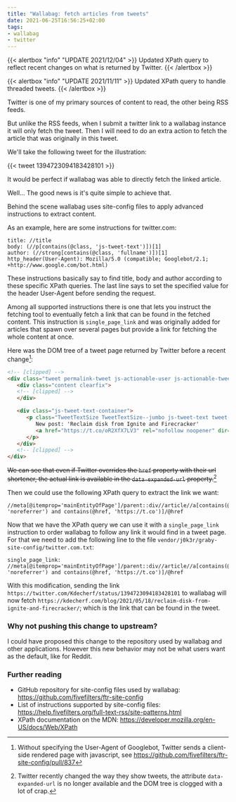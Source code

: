 ```yaml
---
title: "Wallabag: fetch articles from tweets"
date: 2021-06-25T16:56:25+02:00
tags:
- wallabag
- twitter
---
```


{{< alertbox "info" "UPDATE 2021/12/04" >}}
  Updated XPath query to reflect recent changes on what is returned by Twitter.
{{< /alertbox >}}

{{< alertbox "info" "UPDATE 2021/11/11" >}}
  Updated XPath query to handle threaded tweets.
{{< /alertbox >}}

Twitter is one of my primary sources of content to read, the other being RSS
feeds.

But unlike the RSS feeds, when I submit a twitter link to a wallabag instance it
will only fetch the tweet. Then I will need to do an extra action to fetch the
article that was originally in this tweet.

We'll take the following tweet for the illustration:

{{< tweet 1394723094183428101 >}}

It would be perfect if wallabag was able to directly fetch the linked article.

Well… The good news is it's quite simple to achieve that.

Behind the scene wallabag uses site-config files to apply advanced instructions
to extract content.

As an example, here are some instructions for twitter.com:

```
title: //title
body: (//p[contains(@class, 'js-tweet-text')])[1]
author: (//strong[contains(@class, 'fullname')])[1]
http_header(User-Agent): Mozilla/5.0 (compatible; Googlebot/2.1; +http://www.google.com/bot.html)
```

These instructions basically say to find title, body and author according to
these specific XPath queries. The last line says to set  the specified value for
the header User-Agent before sending the request.

Among all supported instructions there is one that lets you instruct the
fetching tool to eventually fetch a link that can be found in the fetched
content. This instruction is `single_page_link` and was originally added for
articles that spawn over several pages but provide a link for fetching the whole
content at once.

Here was the DOM tree of a tweet page returned by Twitter before a recent
change[^1]:

``` html
<!-- [clipped] -->
<div class="tweet permalink-tweet js-actionable-user js-actionable-tweet js-original-tweet has-cards no-replies js-initial-focus focus" data-associated-tweet-id="1394723094183428101" data-tweet-id="1394723094183428101" data-item-id="1394723094183428101" data-permalink-path="/Kdecherf/status/1394723094183428101" data-conversation-id="1394723094183428101" data-tweet-nonce="1394723094183428101-041d44f2-9198-4194-86c2-cabb9c6526d4" data-tweet-stat-initialized="true" data-screen-name="Kdecherf" data-name="Kevin Decherf" data-user-id="21924424" data-you-follow="false" data-follows-you="false" data-you-block="false" data-reply-to-users-json="[{&quot;id_str&quot;:&quot;21924424&quot;,&quot;screen_name&quot;:&quot;Kdecherf&quot;,&quot;name&quot;:&quot;Kevin Decherf&quot;,&quot;emojified_name&quot;:{&quot;text&quot;:&quot;Kevin Decherf&quot;,&quot;emojified_text_as_html&quot;:&quot;Kevin Decherf&quot;}}]" data-disclosure-type="" data-card2-type="summary" data-has-cards="true" tabindex="0">
   <div class="content clearfix">
   <!-- [clipped] -->
   </div>

   <div class="js-tweet-text-container">
      <p class="TweetTextSize TweetTextSize--jumbo js-tweet-text tweet-text" data-aria-label-part="0" lang="en">
         New post: 'Reclaim disk from Ignite and Firecracker'
         <a href="https://t.co/oR2XfX7LV3" rel="nofollow noopener" dir="ltr" data-expanded-url="https://kdecherf.com/blog/2021/05/18/reclaim-disk-from-ignite-and-firecracker/" target="_blank" title="https://kdecherf.com/blog/2021/05/18/reclaim-disk-from-ignite-and-firecracker/" class="twitter-timeline-link"><span class="tco-ellipsis"></span><span class="invisible">https://</span><span class="js-display-url">kdecherf.com/blog/2021/05/1</span><span class="invisible">8/reclaim-disk-from-ignite-and-firecracker/</span><span class="tco-ellipsis"><span class="invisible">&nbsp;</span>…</span></a>
      </p>
   </div>
   <!-- [clipped] -->
</div>
```

~~We can see that even if Twitter overrides the `href` property with their url
shortener, the actual link is available in the `data-expanded-url` property.~~[^2]

Then we could use the following XPath query to extract the link we want:

```
//meta[@itemprop='mainEntityOfPage']/parent::div//article//a[contains(@rel, 'noreferrer') and contains(@href, 'https://t.co')]/@href
```

Now that we have the XPath query we can use it with a `single_page_link`
instruction to order wallabag to follow any link it would find in a tweet page.
For that we need to add the following line to the file
`vendor/j0k3r/graby-site-config/twitter.com.txt`:

```
single_page_link: //meta[@itemprop='mainEntityOfPage']/parent::div//article//a[contains(@rel, 'noreferrer') and contains(@href, 'https://t.co')]/@href
```

With this modification, sending the link
`https://twitter.com/Kdecherf/status/1394723094183428101` to wallabag will now
fetch
`https://kdecherf.com/blog/2021/05/18/reclaim-disk-from-ignite-and-firecracker/`;
which is the link that can be found in the tweet.

### Why not pushing this change to upstream?

I could have proposed this change to the repository used by wallabag and other
applications. However this new behavior may not be what users want as the
default, like for Reddit.

### Further reading

* GitHub repository for site-config files used by wallabag: https://github.com/fivefilters/ftr-site-config
* List of instructions supported by site-config files: https://help.fivefilters.org/full-text-rss/site-patterns.html
* XPath documentation on the MDN: https://developer.mozilla.org/en-US/docs/Web/XPath

[^1]: Without specifying the User-Agent of Googlebot, Twitter sends a
  client-side rendered page with javascript, see https://github.com/fivefilters/ftr-site-config/pull/837
[^2]: Twitter recently changed the way they show tweets, the attribute
  `data-expanded-url` is no longer available and the DOM tree is clogged with a
  lot of crap.
